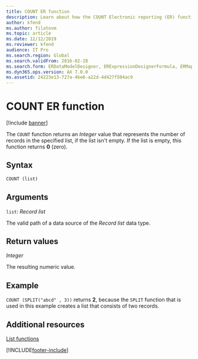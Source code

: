 ```yaml
---
title: COUNT ER function
description: Learn about how the COUNT Electronic reporting (ER) function is used, including syntax strings, arguments, return values, and examples.
author: kfend
ms.author: filatovm
ms.topic: article
ms.date: 12/12/2019
ms.reviewer: kfend
audience: IT Pro
ms.search.region: Global
ms.search.validFrom: 2016-02-28
ms.search.form: ERDataModelDesigner, ERExpressionDesignerFormula, ERMappedFormatDesigner, ERModelMappingDesigner
ms.dyn365.ops.version: AX 7.0.0
ms.assetid: 24223e13-727a-4be6-a22d-4d427f504ac9
---
```


# COUNT ER function

[!include [banner](../includes/banner.md)]

The `COUNT` function returns an *Integer* value that represents the number of records in the specified list, if the list isn't empty. If the list is empty, this function returns **0** (zero).

## Syntax

```vb
COUNT (list)
```

## Arguments

`list`: *Record list*

The valid path of a data source of the *Record list* data type.

## Return values

*Integer*

The resulting numeric value.

## Example

`COUNT (SPLIT("abcd" , 3))` returns **2**, because the `SPLIT` function that is used in this example creates a list that consists of two records.

## Additional resources

[List functions](er-functions-category-list.md)


[!INCLUDE[footer-include](../../../includes/footer-banner.md)]

